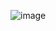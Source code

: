 ![image](https://github.com/Oleksandr-Herbut/Final-Project/assets/168016849/fe66d175-5c5b-4979-913f-6ed0b0dfbdba)
